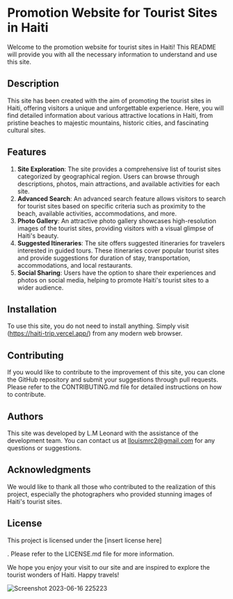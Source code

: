 
# Promotion Website for Tourist Sites in Haiti

Welcome to the promotion website for tourist sites in Haiti! This README will provide you with all the necessary information to understand and use this site.

## Description

This site has been created with the aim of promoting the tourist sites in Haiti, offering visitors a unique and unforgettable experience. Here, you will find detailed information about various attractive locations in Haiti, from pristine beaches to majestic mountains, historic cities, and fascinating cultural sites.

## Features

1. **Site Exploration**: The site provides a comprehensive list of tourist sites categorized by geographical region. Users can browse through descriptions, photos, main attractions, and available activities for each site.
2. **Advanced Search**: An advanced search feature allows visitors to search for tourist sites based on specific criteria such as proximity to the beach, available activities, accommodations, and more.
3. **Photo Gallery**: An attractive photo gallery showcases high-resolution images of the tourist sites, providing visitors with a visual glimpse of Haiti's beauty.
4. **Suggested Itineraries**: The site offers suggested itineraries for travelers interested in guided tours. These itineraries cover popular tourist sites and provide suggestions for duration of stay, transportation, accommodations, and local restaurants.
5. **Social Sharing**: Users have the option to share their experiences and photos on social media, helping to promote Haiti's tourist sites to a wider audience.

## Installation

To use this site, you do not need to install anything. Simply visit (https://haiti-trip.vercel.app/) from any modern web browser.

## Contributing

If you would like to contribute to the improvement of this site, you can clone the GitHub repository and submit your suggestions through pull requests. Please refer to the CONTRIBUTING.md file for detailed instructions on how to contribute.

## Authors

This site was developed by L.M Leonard with the assistance of the development team. You can contact us at llouismrc2@gmail.com for any questions or suggestions.

## Acknowledgments

We would like to thank all those who contributed to the realization of this project, especially the photographers who provided stunning images of Haiti's tourist sites.

## License

This project is licensed under the [insert license here]

. Please refer to the LICENSE.md file for more information.

We hope you enjoy your visit to our site and are inspired to explore the tourist wonders of Haiti. Happy travels!



![Screenshot 2023-06-16 225223](https://github.com/LlMrc/personal/assets/90993312/09fde150-aa5d-4fc6-8ade-6cac7a56ad95)


